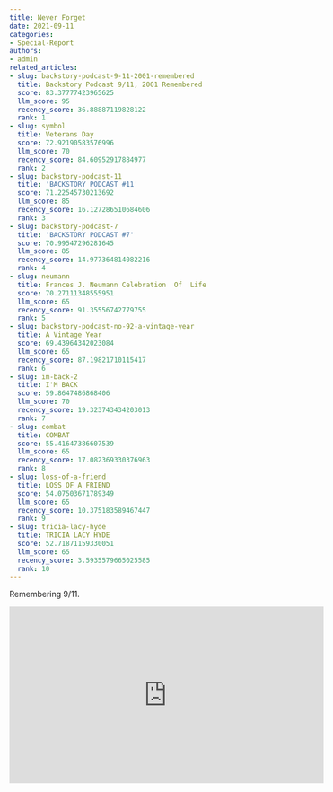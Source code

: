 ```yaml
---
title: Never Forget
date: 2021-09-11
categories:
- Special-Report
authors:
- admin
related_articles:
- slug: backstory-podcast-9-11-2001-remembered
  title: Backstory Podcast 9/11, 2001 Remembered
  score: 83.37777423965625
  llm_score: 95
  recency_score: 36.88887119828122
  rank: 1
- slug: symbol
  title: Veterans Day
  score: 72.92190583576996
  llm_score: 70
  recency_score: 84.60952917884977
  rank: 2
- slug: backstory-podcast-11
  title: 'BACKSTORY PODCAST #11'
  score: 71.22545730213692
  llm_score: 85
  recency_score: 16.127286510684606
  rank: 3
- slug: backstory-podcast-7
  title: 'BACKSTORY PODCAST #7'
  score: 70.99547296281645
  llm_score: 85
  recency_score: 14.977364814082216
  rank: 4
- slug: neumann
  title: Frances J. Neumann Celebration  Of  Life
  score: 70.27111348555951
  llm_score: 65
  recency_score: 91.35556742779755
  rank: 5
- slug: backstory-podcast-no-92-a-vintage-year
  title: A Vintage Year
  score: 69.43964342023084
  llm_score: 65
  recency_score: 87.19821710115417
  rank: 6
- slug: im-back-2
  title: I'M BACK
  score: 59.8647486868406
  llm_score: 70
  recency_score: 19.323743434203013
  rank: 7
- slug: combat
  title: COMBAT
  score: 55.41647386607539
  llm_score: 65
  recency_score: 17.082369330376963
  rank: 8
- slug: loss-of-a-friend
  title: LOSS OF A FRIEND
  score: 54.07503671789349
  llm_score: 65
  recency_score: 10.375183589467447
  rank: 9
- slug: tricia-lacy-hyde
  title: TRICIA LACY HYDE
  score: 52.71871159330051
  llm_score: 65
  recency_score: 3.5935579665025585
  rank: 10
---
```

Remembering 9/11.

<iframe width="560" height="315" src="https://www.youtube.com/embed/RNXLP3WH7KQ" frameborder="0" allowfullscreen></iframe>
